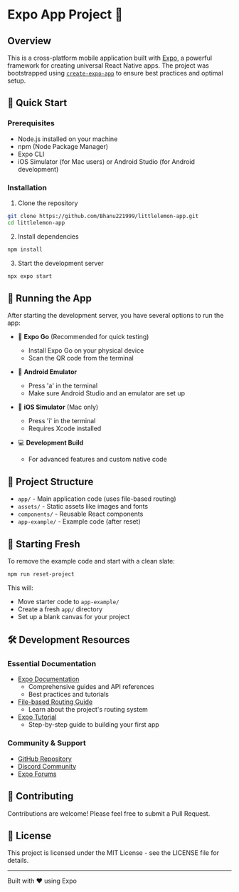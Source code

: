 # Expo App Project 📱

## Overview
This is a cross-platform mobile application built with [Expo](https://expo.dev), a powerful framework for creating universal React Native apps. The project was bootstrapped using [`create-expo-app`](https://www.npmjs.com/package/create-expo-app) to ensure best practices and optimal setup.

## 🚀 Quick Start

### Prerequisites
- Node.js installed on your machine
- npm (Node Package Manager)
- Expo CLI
- iOS Simulator (for Mac users) or Android Studio (for Android development)

### Installation

1. Clone the repository
```bash
git clone https://github.com/Bhanu221999/littlelemon-app.git
cd littlelemon-app
```

2. Install dependencies
```bash
npm install
```

3. Start the development server
```bash
npx expo start
```

## 📱 Running the App

After starting the development server, you have several options to run the app:

- 📱 **Expo Go** (Recommended for quick testing)
  - Install Expo Go on your physical device
  - Scan the QR code from the terminal
  
- 🤖 **Android Emulator**
  - Press 'a' in the terminal
  - Make sure Android Studio and an emulator are set up
  
- 🍎 **iOS Simulator** (Mac only)
  - Press 'i' in the terminal
  - Requires Xcode installed

- 💻 **Development Build**
  - For advanced features and custom native code

## 📂 Project Structure

- `app/` - Main application code (uses file-based routing)
- `assets/` - Static assets like images and fonts
- `components/` - Reusable React components
- `app-example/` - Example code (after reset)

## 🔄 Starting Fresh

To remove the example code and start with a clean slate:

```bash
npm run reset-project
```
This will:
- Move starter code to `app-example/`
- Create a fresh `app/` directory
- Set up a blank canvas for your project

## 🛠️ Development Resources

### Essential Documentation
- [Expo Documentation](https://docs.expo.dev/)
  - Comprehensive guides and API references
  - Best practices and tutorials
- [File-based Routing Guide](https://docs.expo.dev/router/introduction)
  - Learn about the project's routing system
- [Expo Tutorial](https://docs.expo.dev/tutorial/introduction/)
  - Step-by-step guide to building your first app

### Community & Support
- [GitHub Repository](https://github.com/expo/expo)
- [Discord Community](https://chat.expo.dev)
- [Expo Forums](https://forums.expo.dev)

## 🤝 Contributing

Contributions are welcome! Please feel free to submit a Pull Request.

## 📄 License

This project is licensed under the MIT License - see the LICENSE file for details.

---

Built with ❤️ using Expo
